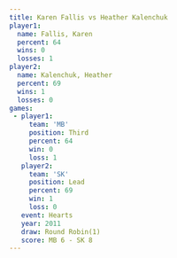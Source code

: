 ```yaml
---
title: Karen Fallis vs Heather Kalenchuk
player1:                  
  name: Fallis, Karen     
  percent: 64             
  wins: 0                 
  losses: 1               
player2:                  
  name: Kalenchuk, Heather
  percent: 69             
  wins: 1                 
  losses: 0               
games:
 - player1:         
     team: 'MB'     
     position: Third
     percent: 64    
     win: 0         
     loss: 1        
   player2:        
     team: 'SK'    
     position: Lead
     percent: 69   
     win: 1        
     loss: 0       
   event: Hearts       
   year: 2011          
   draw: Round Robin(1)
   score: MB 6 - SK 8  
---
```

